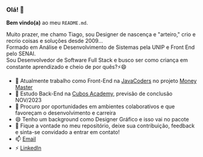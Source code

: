 ### Olá! 👋

**Bem vindo(a)** ao meu `README.md`.

Muito prazer, me chamo Tiago, sou Designer de nascença e "arteiro," crio e recrio coisas e soluções desde 2009...<br>
Formado em Análise e Desenvolvimento de Sistemas pela UNIP e Front End pelo SENAI.<br>
Sou Desenvolvedor de Software Full Stack e busco ser como criança em constante aprendizado e cheio de por quês?⚡😄

- 🔭 Atualmente trabalho como Front-End na [JavaCoders](https://github.com/JavaCoders-org) no projeto [Money Master](https://github.com/JavaCoders-org/money-master-frontend)
- 🌱 Estudo Back-End na [Cubos Academy](https://github.com/cubos-academy), previsão de conclusão NOV/2023
- 👯 Procuro por oportunidades em ambientes colaborativos e que favoreçam o desenvolvimento e carreira
- 😄 Tenho um background como Designer Gráfico e isso vai no pacote
- 💬 Fique a vontade no meu repositório, deixe sua contribuição, feedback e sinta-se convidado a entrar em contato!
- 📫 [Email](mailto:tiagonevestec@gmail.com)
- ⚡ [LinkedIn](https://linkedin.com/in/tiagosfneves)

